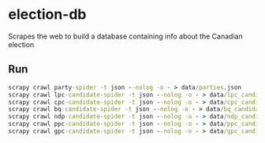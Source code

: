 # election-db

Scrapes the web to build a database containing info about the Canadian election

## Run

```cmd
scrapy crawl party-spider -t json --nolog -o - > data/parties.json
scrapy crawl lpc-candidate-spider -t json --nolog -o - > data/lpc_candidates.json
scrapy crawl cpc-candidate-spider -t json --nolog -o - > data/cpc_candidates.json
scrapy crawl bq-candidate-spider -t json --nolog -o - > data/bq_candidates.json
scrapy crawl ndp-candidate-spider -t json --nolog -o - > data/ndp_candidates.json
scrapy crawl ppc-candidate-spider -t json --nolog -o - > data/ppc_candidates.json
scrapy crawl gpc-candidate-spider -t json --nolog -o - > data/gpc_candidates.json
```
